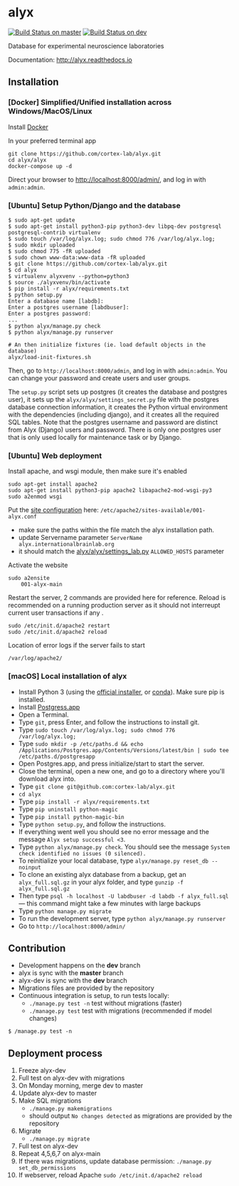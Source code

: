 # alyx

[![Build Status on master](https://travis-ci.org/cortex-lab/alyx.svg?branch=master)](https://travis-ci.org/cortex-lab/alyx)
[![Build Status on dev](https://travis-ci.org/cortex-lab/alyx.svg?branch=dev)](https://travis-ci.org/cortex-lab/alyx)

Database for experimental neuroscience laboratories

Documentation: http://alyx.readthedocs.io


## Installation

### [Docker] Simplified/Unified installation across Windows/MacOS/Linux

Install [Docker](https://www.docker.com)

In your preferred terminal app

    git clone https://github.com/cortex-lab/alyx.git
    cd alyx/alyx
    docker-compose up -d

Direct your browser to [http://localhost:8000/admin/](http://localhost:8000/admin/), and log in with `admin:admin`.

### [Ubuntu] Setup Python/Django and the database

```
$ sudo apt-get update
$ sudo apt-get install python3-pip python3-dev libpq-dev postgresql postgresql-contrib virtualenv
$ sudo touch /var/log/alyx.log; sudo chmod 776 /var/log/alyx.log;
$ sudo mkdir uploaded
$ sudo chmod 775 -fR uploaded
$ sudo chown www-data:www-data -fR uploaded
$ git clone https://github.com/cortex-lab/alyx.git
$ cd alyx
$ virtualenv alyxvenv --python=python3
$ source ./alyxvenv/bin/activate
$ pip install -r alyx/requirements.txt
$ python setup.py
Enter a database name [labdb]:
Enter a postgres username [labdbuser]:
Enter a postgres password:
...
$ python alyx/manage.py check
$ python alyx/manage.py runserver

# An then initialize fixtures (ie. load default objects in the database)
alyx/load-init-fixtures.sh
```

Then, go to `http://localhost:8000/admin`, and log in with `admin:admin`. You can change your password and create users and user groups.

The `setup.py` script sets up postgres (it creates the database and postgres user), it sets up the `alyx/alyx/settings_secret.py` file with the postgres database connection information, it creates the Python virtual environment with the dependencies (including django), and it creates all the required SQL tables.
Note that the postgres username and password are distinct from Alyx (Django) users and password. There is only one postgres user that is only used locally for maintenance task or by Django.

### [Ubuntu] Web deployment

Install apache, and wsgi module, then make sure it's enabled

    sudo apt-get install apache2
    sudo apt-get install python3-pip apache2 libapache2-mod-wsgi-py3
    sudo a2enmod wsgi

Put the [site configuration](docs/_static/001-alyx.conf) here: `/etc/apache2/sites-available/001-alyx.conf`
-   make sure the paths within the file match the alyx installation path.
-   update Servername parameter `ServerName  alyx.internationalbrainlab.org`
-   it should match the [alyx/alyx/settings_lab.py](alyx/alyx/settings_lab.py) `ALLOWED_HOSTS` parameter


Activate the website

    sudo a2ensite
        001-alyx-main

Restart the server, 2 commands are provided here for reference. Reload is recommended on a running production server as it should not interreupt current user transactions if any
.

    sudo /etc/init.d/apache2 restart
    sudo /etc/init.d/apache2 reload


Location of error logs if the server fails to start

    /var/log/apache2/

### [macOS] Local installation of alyx

* Install Python 3 (using the [official installer](https://www.python.org/downloads/mac-osx/), or [conda](https://docs.conda.io/projects/conda/en/latest/user-guide/install/macos.html)). Make sure pip is installed.
* Install [Postgress.app](https://postgresapp.com/downloads.html)
* Open a Terminal.
* Type `git`, press Enter, and follow the instructions to install git.
* Type `sudo touch /var/log/alyx.log; sudo chmod 776 /var/log/alyx.log;`
* Type `sudo mkdir -p /etc/paths.d && echo /Applications/Postgres.app/Contents/Versions/latest/bin | sudo tee /etc/paths.d/postgresapp`
* Open Postgres.app, and press initialize/start to start the server.
* Close the terminal, open a new one, and go to a directory where you'll download alyx into.
* Type `git clone git@github.com:cortex-lab/alyx.git`
* `cd alyx`
* Type `pip install -r alyx/requirements.txt`
* Type `pip uninstall python-magic`
* Type `pip install python-magic-bin`
* Type `python setup.py`, and follow the instructions.
* If everything went well you should see no error message and the message `Alyx setup successful <3`.
* Type `python alyx/manage.py check`. You should see the message `System check identified no issues (0 silenced).`
* To reinitialize your local database, type `alyx/manage.py reset_db --noinput`
* To clone an existing alyx database from a backup, get an `alyx_full.sql.gz` in your alyx folder, and type `gunzip -f alyx_full.sql.gz`
* Then type `psql -h localhost -U labdbuser -d labdb -f alyx_full.sql` — this command might take a few minutes with large backups
* Type `python manage.py migrate`
* To run the development server, type `python alyx/manage.py runserver`
* Go to `http://localhost:8000/admin/`

## Contribution

* Development happens on the **dev** branch
* alyx is sync with the **master** branch
* alyx-dev is sync with the **dev** branch
* Migrations files are provided by the repository
* Continuous integration is setup, to run tests locally:
    -   `./manage.py test -n` test without migrations (faster)
    -   `./manage.py test` test with migrations (recommended if model changes)

```
$ /manage.py test -n
```


## Deployment process

1. Freeze alyx-dev
2. Full test on alyx-dev with migrations
3. On Monday morning, merge dev to master
4. Update alyx-dev to master
5. Make SQL migrations
    -   `./manage.py makemigrations`
    -   should output `No changes detected` as migrations are provided by the repository
6. Migrate
    -   `./manage.py migrate`
7. Full test on alyx-dev
8. Repeat 4,5,6,7 on alyx-main
9. If there was migrations, update database permission: `./manage.py set_db_permissions`
10. If webserver, reload Apache `sudo /etc/init.d/apache2 reload`
